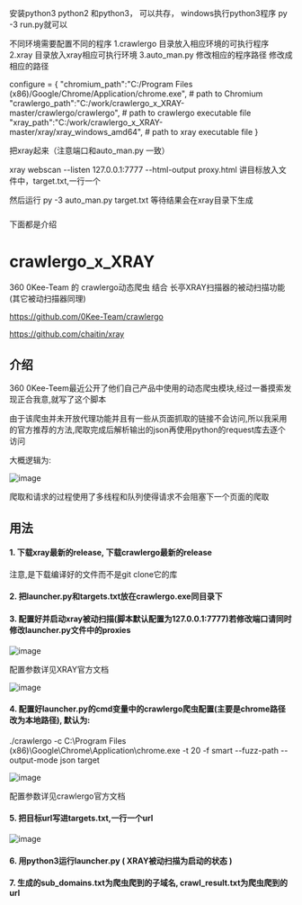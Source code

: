 
安装python3 
python2 和python3， 可以共存， windows执行python3程序 py -3 run.py就可以

不同环境需要配置不同的程序
1.crawlergo 目录放入相应环境的可执行程序
2.xray 目录放入xray相应可执行环境
3.auto_man.py 修改相应的程序路径
修改成相应的路径

configure = {
    "chromium_path":"C:/Program Files (x86)/Google/Chrome/Application/chrome.exe", # path to Chromium
    "crawlergo_path":"C:/work/crawlergo_x_XRAY-master/crawlergo/crawlergo", # path to crawlergo executable file
    "xray_path":"C:/work/crawlergo_x_XRAY-master/xray/xray_windows_amd64", # path to xray executable file
    }
    
把xray起来（注意端口和auto_man.py 一致）

xray webscan --listen 127.0.0.1:7777 --html-output proxy.html
讲目标放入文件中，target.txt,一行一个

然后运行
py -3 auto_man.py target.txt  等待结果会在xray目录下生成


#####
下面都是介绍
# crawlergo_x_XRAY

360 0Kee-Team 的 crawlergo动态爬虫 结合 长亭XRAY扫描器的被动扫描功能 (其它被动扫描器同理)

https://github.com/0Kee-Team/crawlergo

https://github.com/chaitin/xray

## 介绍


360 0Kee-Teem最近公开了他们自己产品中使用的动态爬虫模块,经过一番摸索发现正合我意,就写了这个脚本

由于该爬虫并未开放代理功能并且有一些从页面抓取的链接不会访问,所以我采用的官方推荐的方法,爬取完成后解析输出的json再使用python的request库去逐个访问

大概逻辑为:

![image](https://raw.githubusercontent.com/timwhitez/crawlergo_x_XRAY/master/img/5.png)

爬取和请求的过程使用了多线程和队列使得请求不会阻塞下一个页面的爬取

## 用法 

#### 1. 下载xray最新的release, 下载crawlergo最新的release

注意,是下载编译好的文件而不是git clone它的库

#### 2. 把launcher.py和targets.txt放在crawlergo.exe同目录下


#### 3. 配置好并启动xray被动扫描(脚本默认配置为127.0.0.1:7777)若修改端口请同时修改launcher.py文件中的proxies

![image](https://raw.githubusercontent.com/timwhitez/crawlergo_x_XRAY/master/img/0.png)

配置参数详见XRAY官方文档

![image](https://raw.githubusercontent.com/timwhitez/crawlergo_x_XRAY/master/img/1.png)

#### 4. 配置好launcher.py的cmd变量中的crawlergo爬虫配置(主要是chrome路径改为本地路径), 默认为:

./crawlergo -c C:\Program Files (x86)\Google\Chrome\Application\chrome.exe -t 20 -f smart --fuzz-path --output-mode json target

![image](https://raw.githubusercontent.com/timwhitez/crawlergo_x_XRAY/master/img/4.png)

配置参数详见crawlergo官方文档

#### 5. 把目标url写进targets.txt,一行一个url

![image](https://raw.githubusercontent.com/timwhitez/crawlergo_x_XRAY/master/img/3.png)

#### 6. 用python3运行launcher.py ( XRAY被动扫描为启动的状态 )

#### 7. 生成的sub_domains.txt为爬虫爬到的子域名, crawl_result.txt为爬虫爬到的url


